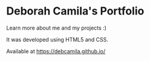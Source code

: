 # Deborah Camila's Portfolio
Learn more about me and my projects :)

It was developed using HTML5 and CSS.

Available at https://debcamila.github.io/
